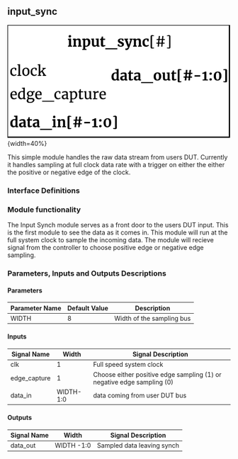 ## input_sync ##

![input_sync module](input_sync.png){width=40%}

This simple module handles the raw data stream from users DUT. Currently it handles sampling at full clock data rate with a trigger on either the either the positive or negative edge of the clock.


### Interface Definitions ###

### Module functionality ###
The Input Synch module serves as a front door to the users DUT input. This is the first module to see the data as it comes in. This module will run at the full system clock to sample the incoming data. The module will recieve signal from the controller to choose positive edge or negative edge sampling.

### Parameters, Inputs and Outputs Descriptions ###

#### Parameters ####

Parameter Name | Default Value | Description
--------------------- | ----------------------------- | -------------------------------------------------------------------------------------------
WIDTH | 8 | Width of the sampling bus

#### Inputs ####

Signal Name | Width | Signal Description
--------------------- | ----------------------------- | -------------------------------------------------------------------------------------------
clk | 1 | Full speed system clock
edge_capture | 1 | Choose either positive edge sampling (1) or negative edge sampling (0)
data_in | WIDTH-1:0 | data coming from user DUT bus

#### Outputs ####

Signal Name | Width | Signal Description
--------------------- | ----------------------------- | -------------------------------------------------------------------------------------------
data_out | WIDTH -1:0 | Sampled data leaving synch
